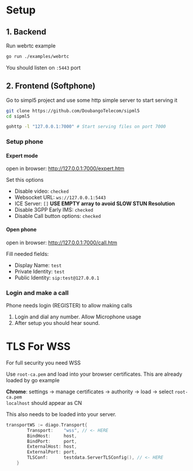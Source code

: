 
# Setup


## 1. Backend 

Run webrtc example
```bash 
go run ./examples/webrtc
```
You should listen on `:5443` port

## 2. Frontend (Softphone)

Go to simpl5 project and use some http simple server to start serving it

```bash 
git clone https://github.com/DoubangoTelecom/sipml5
cd sipml5

gohttp -l "127.0.0.1:7000" # Start serving files on port 7000
```


### Setup phone

#### Expert mode
open in browser: http://127.0.0.1:7000/expert.htm

Set this options 
- Disable video: `checked`
- Websocket URL: `ws://127.0.0.1:5443`
- ICE Server: `[]` **USE EMPTY array to avoid SLOW STUN Resolution**
- Disable 3GPP Early IMS: `checked`
- Disable Call button options: `checked`


#### Open phone

open in browser: http://127.0.0.1:7000/call.htm

Fill needed fields:
- Display Name: `test`
- Private Identity: `test`
- Public Identity: `sip:test@127.0.0.1`

### Login and make a call

Phone needs login (REGISTER) to allow making calls 

1. Login and dial any number. Allow Microphone usage
2. After setup you should hear sound.



# TLS For WSS

For full security you need WSS

Use `root-ca.pem` and load into your browser certificates. This are already loaded by go example

**Chrome**: settings -> manage certificates -> authority -> load -> select `root-ca.pem`  
`localhost` should appear as CN

This also needs to be loaded into your server.
```go
transportWS := diago.Transport{
		Transport:    "wss", // <- HERE
		BindHost:     host,
		BindPort:     port,
		ExternalHost: host,
		ExternalPort: port,
		TLSConf:      testdata.ServerTLSConfig(), // <- HERE
	}
```